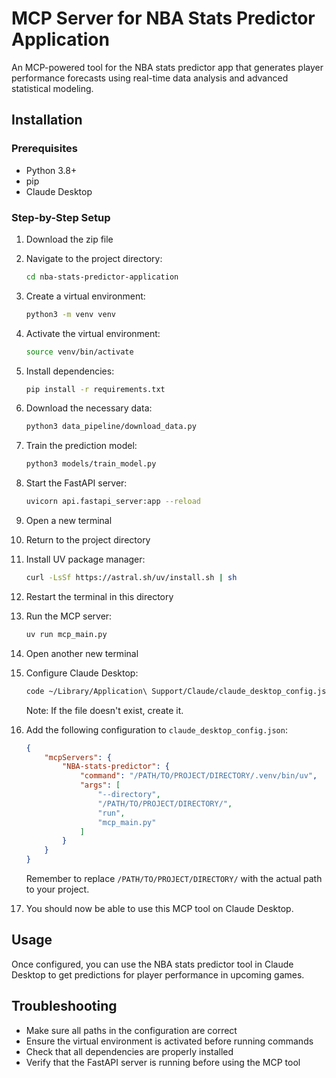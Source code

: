 # MCP Server for NBA Stats Predictor Application 

An MCP-powered tool for the NBA stats predictor app that generates player performance forecasts using real-time data analysis and advanced statistical modeling.

## Installation

### Prerequisites
- Python 3.8+
- pip
- Claude Desktop

### Step-by-Step Setup

1. Download the zip file

2. Navigate to the project directory:
   ```bash
   cd nba-stats-predictor-application
   ```

3. Create a virtual environment:
   ```bash
   python3 -m venv venv
   ```

4. Activate the virtual environment:
   ```bash
   source venv/bin/activate
   ```

5. Install dependencies:
   ```bash
   pip install -r requirements.txt
   ```

6. Download the necessary data:
   ```bash
   python3 data_pipeline/download_data.py
   ```

7. Train the prediction model:
   ```bash
   python3 models/train_model.py
   ```

8. Start the FastAPI server:
   ```bash
   uvicorn api.fastapi_server:app --reload
   ```

9. Open a new terminal

10. Return to the project directory

11. Install UV package manager:
    ```bash
    curl -LsSf https://astral.sh/uv/install.sh | sh
    ```

12. Restart the terminal in this directory

13. Run the MCP server:
    ```bash
    uv run mcp_main.py
    ```

14. Open another new terminal

15. Configure Claude Desktop:
    ```bash
    code ~/Library/Application\ Support/Claude/claude_desktop_config.json
    ```
    Note: If the file doesn't exist, create it.

16. Add the following configuration to `claude_desktop_config.json`:
    ```json
    {
        "mcpServers": {
            "NBA-stats-predictor": {
                "command": "/PATH/TO/PROJECT/DIRECTORY/.venv/bin/uv",
                "args": [
                    "--directory",
                    "/PATH/TO/PROJECT/DIRECTORY/",
                    "run",
                    "mcp_main.py"
                ]
            }
        }
    }
    ```
    Remember to replace `/PATH/TO/PROJECT/DIRECTORY/` with the actual path to your project.

17. You should now be able to use this MCP tool on Claude Desktop.

## Usage

Once configured, you can use the NBA stats predictor tool in Claude Desktop to get predictions for player performance in upcoming games.

## Troubleshooting

- Make sure all paths in the configuration are correct
- Ensure the virtual environment is activated before running commands
- Check that all dependencies are properly installed
- Verify that the FastAPI server is running before using the MCP tool